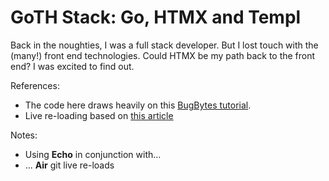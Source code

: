 GoTH Stack: Go, HTMX and Templ
===

Back in the noughties, I was a full stack developer. But I lost touch with the (many!) front end technologies. Could HTMX be my path back to the front end? I was excited to find out.


References:
- The code here draws heavily on this [BugBytes tutorial](https://www.youtube.com/watch?v=mzR0BcKg2cI).
- Live re-loading based on [this article](https://adrianlarion.com/fullstack-web-app-part-1-golang-echo-templ-backend-skeleton-project/)

Notes:
- Using **Echo** in conjunction with...
- ... **Air** git live re-loads

